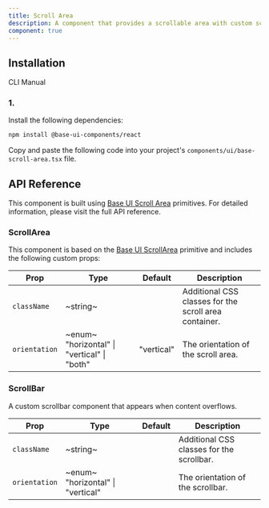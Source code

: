```yaml
---
title: Scroll Area
description: A component that provides a scrollable area with custom scrollbars, built with Base UI components.
component: true
---
```


## Installation

CLI
Manual

### 1.

Install the following dependencies:

```bash
npm install @base-ui-components/react
```

Copy and paste the following code into your project's `components/ui/base-scroll-area.tsx` file.

## API Reference

This component is built using [Base UI Scroll Area](https://base-ui.com/react/components/scroll-area) primitives. For detailed information, please visit the full API reference.

### ScrollArea

This component is based on the [Base UI ScrollArea](https://base-ui.com/react/components/scroll-area) primitive and includes the following custom props:

| **Prop**      | **Type**                                    | **Default** | **Description**                                       |
| ------------- | ------------------------------------------- | ----------- | ----------------------------------------------------- |
| `className`   | ~string~                                    |             | Additional CSS classes for the scroll area container. |
| `orientation` | ~enum~ "horizontal" \| "vertical" \| "both" | "vertical"  | The orientation of the scroll area.                   |

### ScrollBar

A custom scrollbar component that appears when content overflows.

| **Prop**      | **Type**                          | **Default** | **Description**                           |
| ------------- | --------------------------------- | ----------- | ----------------------------------------- |
| `className`   | ~string~                          |             | Additional CSS classes for the scrollbar. |
| `orientation` | ~enum~ "horizontal" \| "vertical" |             | The orientation of the scrollbar.         |
